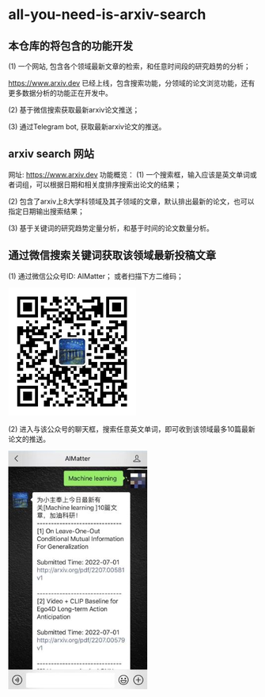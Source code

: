 # all-you-need-is-arxiv-search
## 本仓库的将包含的功能开发

(1) 一个网站, 包含各个领域最新文章的检索，和任意时间段的研究趋势的分析；

https://www.arxiv.dev 已经上线，包含搜索功能，分领域的论文浏览功能，还有更多数据分析的功能正在开发中。


(2) 基于微信搜索获取最新arxiv论文推送；

(3) 通过Telegram bot, 获取最新arxiv论文的推送。


## arxiv search 网站

网址: https://www.arxiv.dev
功能概览：
(1) 一个搜索框，输入应该是英文单词或者词组，可以根据日期和相关度排序搜索出论文的结果；

(2) 包含了arxiv上8大学科领域及其子领域的文章，默认排出最新的论文，也可以指定日期输出搜索结果；

(3) 基于关键词的研究趋势定量分析，和基于时间的论文数量分析。




## 通过微信搜索关键词获取该领域最新投稿文章

(1) 通过微信公众号ID: AIMatter； 或者扫描下方二维码；

![avatar](./pics/wechat_qr_code.jpg)



(2) 进入与该公众号的聊天框，搜索任意英文单词，即可收到该领域最多10篇最新论文的推送。


![avatar](./pics/crop1.jpg)
